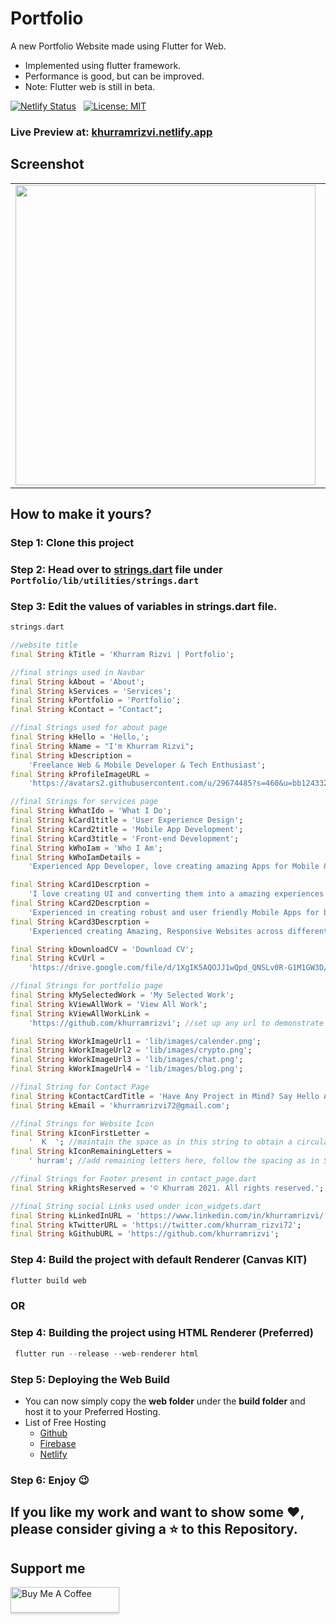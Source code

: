 # Portfolio 

A new Portfolio Website made using Flutter for Web.
* Implemented using flutter framework.
* Performance is good, but can be improved.
* Note: Flutter web is still in beta.

[![Netlify Status](https://api.netlify.com/api/v1/badges/641c1d32-a167-4e6e-bb1c-3d78dde8aa6d/deploy-status)](https://app.netlify.com/sites/khurramrizvi/deploys)   &nbsp; [![License: MIT](https://img.shields.io/badge/License-MIT-yellow.svg)](https://opensource.org/licenses/MIT)

### Live Preview at: <a href='https://khurramrizvi.netlify.app'>khurramrizvi.netlify.app</a>


## Screenshot
<table>
   <tr>
      <td><img src='demo/ss_tab.png' width=480></td>
      <td><img src='demo/ss_mob1.png' width=320></td>
      <td><img src='demo/ss_mob2.png' width=320></td>
   </tr>
 </table>

 
 ## How to make it yours? 

### Step 1: Clone this project
### Step 2: Head over to <a href='https://github.com/khurramrizvi/Portfolio/blob/main/lib/utilities/strings.dart'>strings.dart</a> file under ```Portfolio/lib/utilities/strings.dart ```
### Step 3: Edit the values of variables in strings.dart file.

``` dart
strings.dart

//website title
final String kTitle = 'Khurram Rizvi | Portfolio';

//final strings used in Navbar
final String kAbout = 'About';
final String kServices = 'Services';
final String kPortfolio = 'Portfolio';
final String kContact = "Contact";

//final Strings used for about page
final String kHello = 'Hello,';
final String kName = "I'm Khurram Rizvi";
final String kDescription =
    'Freelance Web & Mobile Developer & Tech Enthusiast';
final String kProfileImageURL =
    'https://avatars2.githubusercontent.com/u/29674485?s=460&u=bb124332a205ec974d682e384facc441b9fb07ac&v=4';

//final Strings for services page
final String kWhatIdo = 'What I Do';
final String kCard1title = 'User Experience Design';
final String kCard2title = 'Mobile App Development';
final String kCard3title = 'Front-end Development';
final String kWhoIam = 'Who I Am';
final String kWhoIamDetails =
    'Experienced App Developer, love creating amazing Apps for Mobile && Web across different Screen Sizes, Fan of Amazing UI/UX && Open-Source Lover and Contributor';

final String kCard1Descrption =
    'I love creating UI and converting them into a amazing experiences using mobile and web technologies';
final String kCard2Descrption =
    'Experienced in creating robust and user friendly Mobile Apps for both Android and iOS Platforms';
final String kCard3Descrption =
    'Experienced creating Amazing, Responsive Websites across different Screen Sizes';

final String kDownloadCV = 'Download CV';
final String kCvUrl =
    'https://drive.google.com/file/d/1XgIK5AQOJJ1wQpd_QNSLv0R-G1M1GW3D/view?usp=sharing';

//final Strings for portfolio page
final String kMySelectedWork = 'My Selected Work';
final String kViewAllWork = 'View All Work';
final String kViewAllWorkLink =
    'https://github.com/khurramrizvi'; //set up any url to demonstrate all your work, I am setting my github url

final String kWorkImageUrl1 = 'lib/images/calender.png';
final String kWorkImageUrl2 = 'lib/images/crypto.png';
final String kWorkImageUrl3 = 'lib/images/chat.png';
final String kWorkImageUrl4 = 'lib/images/blog.png';

//final String for Contact Page
final String kContactCardTitle = 'Have Any Project in Mind? Say Hello At';
final String kEmail = 'khurramrizvi72@gmail.com';

//final Strings for Website Icon
final String kIconFirstLetter =
    '  K  '; //maintain the space as in this string to obtain a circular shape of Icon
final String kIconRemainingLetters =
    ' hurram'; //add remaining letters here, follow the spacing as in String at start

//final Strings for Footer present in contact_page.dart
final String kRightsReserved = '© Khurram 2021. All rights reserved.';

//final String social Links used under icon_widgets.dart
final String kLinkedInURL = 'https://www.linkedin.com/in/khurramrizvi/';
final String kTwitterURL = 'https://twitter.com/khurram_rizvi72';
final String kGithubURL = 'https://github.com/khurramrizvi';
```

### Step 4: Build the project with default Renderer (Canvas KIT)

 ``` dart
 flutter build web
 ```
 
### OR

### Step 4: Building the project using HTML Renderer (Preferred)
``` dart
 flutter run --release --web-renderer html
```
### Step 5: Deploying the Web Build
* You can now simply copy the <b>web folder</b> under the <b>build folder</b> and host it to your Preferred Hosting.
* List of Free Hosting
   * <a href='https://github.com'>Github</a>
   * <a href = 'https://firebase.google.com/products/hosting'>Firebase</a>
   * <a href = 'https://www.netlify.com/'>Netlify</a>
   
 ### Step 6: Enjoy 😉
 
## If you like my work and want to show some ❤️, please consider giving a ⭐️ to this Repository.

## Support me
<a href="https://www.buymeacoffee.com/khurramrizvi" target="_blank"><img src="https://www.buymeacoffee.com/assets/img/custom_images/yellow_img.png" alt="Buy Me A Coffee" style="height: 41px !important;width: 174px !important;box-shadow: 0px 3px 2px 0px rgba(190, 190, 190, 0.5) !important;-webkit-box-shadow: 0px 3px 2px 0px rgba(190, 190, 190, 0.5) !important;" ></a>


 
